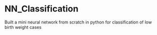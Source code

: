 # NN_Classification
Built a mini neural network from scratch in python for classification of low birth weight cases
